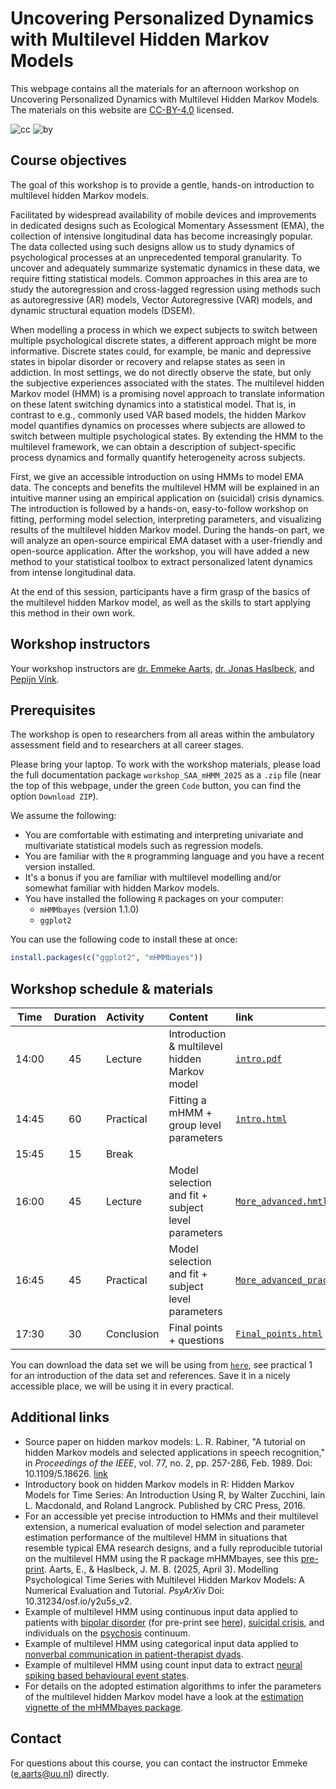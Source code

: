 # Uncovering Personalized Dynamics with Multilevel Hidden Markov Models
This webpage contains all the materials for an afternoon workshop on Uncovering Personalized Dynamics with Multilevel Hidden Markov Models. The materials on this website are [CC-BY-4.0](https://creativecommons.org/licenses/by/4.0/) licensed.

![cc](https://mirrors.creativecommons.org/presskit/icons/cc.svg) ![by](https://mirrors.creativecommons.org/presskit/icons/by.svg)


## Course objectives

The goal of this workshop is to provide a gentle, hands-on introduction to multilevel hidden Markov models. 

Facilitated by widespread availability of mobile devices and improvements in dedicated designs such as Ecological Momentary Assessment (EMA), the collection of intensive longitudinal data has become increasingly popular.  The data collected using such designs allow us to study dynamics of psychological processes at an unprecedented temporal granularity. To uncover and adequately summarize systematic dynamics in these data, we require fitting statistical models. Common approaches in this area are to study the autoregression and cross-lagged regression using methods such as autoregressive (AR) models, Vector Autoregressive (VAR) models, and dynamic structural equation models (DSEM). 

When modelling a process in which we expect subjects to switch between multiple psychological discrete states, a different approach might be more informative. Discrete states could, for example, be manic and depressive states in bipolar disorder or recovery and relapse states as seen in addiction. In most settings, we do not directly observe the state, but only the subjective experiences associated with the states. The multilevel hidden Markov model (HMM) is a promising novel approach to translate information on these latent switching dynamics into a statistical model. That is, in contrast to e.g., commonly used VAR based models, the hidden Markov model quantifies dynamics on processes where subjects are allowed to switch between multiple psychological states. By extending the HMM to the multilevel framework, we can obtain a description of subject-specific process dynamics and formally quantify heterogeneity across subjects.

First, we give an accessible introduction on using HMMs to model EMA data. The concepts and benefits the multilevel HMM will be explained in an intuitive manner using an empirical application on (suicidal) crisis dynamics. The introduction is followed by a hands-on, easy-to-follow workshop on fitting, performing model selection, interpreting parameters, and visualizing results of the multilevel hidden Markov model. During the hands-on part, we will analyze an open-source empirical EMA dataset with a user-friendly and open-source application. After the workshop, you will have added a new method to your statistical toolbox to extract personalized latent dynamics from intense longitudinal data. 

At the end of this session, participants have a firm grasp of the basics of the multilevel hidden Markov model, as well as the skills to start applying this method in their own work.

## Workshop instructors 

Your workshop instructors are [dr. Emmeke Aarts](https://www.uu.nl/staff/EAarts), [dr. Jonas Haslbeck](https://jonashaslbeck.com), and [Pepijn Vink](https://www.uu.nl/staff/PAVink). 

## Prerequisites

The workshop is open to researchers from all areas within the ambulatory assessment field and to researchers at all career stages. 

Please bring your laptop. To work with the workshop materials, please load the full documentation package `workshop_SAA_mHMM_2025` as a `.zip` file (near the top of this webpage, under the green `Code` button, you can find the option `Download ZIP`). 

We assume the following:

- You are comfortable with estimating and interpreting univariate and multivariate statistical models such as regression models.
- You are familiar with the `R` programming language and you have a recent version installed.
- It's a bonus if you are familiar with multilevel modelling and/or somewhat familiar with hidden Markov models.
- You have installed the following `R` packages on your computer:
  - `mHMMbayes` (version 1.1.0)
  - `ggplot2`

You can use the following code to install these at once:
```r
install.packages(c("ggplot2", "mHMMbayes"))
```
  

## Workshop schedule & materials

| Time  | Duration | Activity     | Content                                                         | link |
| :---: | :------: | :----------- | :-------------------------------------------------------------- | :--- |
| 14:00 | 45       | Lecture      | Introduction & multilevel hidden Markov model                   | [`intro.pdf`](./lectures/01_introduction/Intro.html) |
| 14:45 | 60       | Practical    | Fitting a mHMM + group level parameters                         | [`intro.html`](./practicals/01_introduction/Intro_pract.html) |
| 15:45 | 15       | Break        |                                                                 |      |
| 16:00 | 45       | Lecture      | Model selection and fit + subject level parameters  | [`More_advanced.hmtl`](./lectures/02_More_advanced/More_advanced.html) |
| 16:45 | 45       | Practical    | Model selection and fit + subject level parameters  | [`More_advanced_pract.html`](./practicals/02_more_advanced/More_advanced_pract.html) |
| 17:30 | 30       | Conclusion   | Final points + questions                                        |  [`Final_points.html`](./lectures/03_final_points/Final_points.html)    |

You can download the data set we will be using from [`here`](https://github.com/jmbh/EmotionTimeSeries/tree/master/DataClean/Rowland2020), see practical 1 for an introduction of the data set and references. Save it in a nicely accessible place, we will be using it in every practical.


## Additional links

- Source paper on hidden markov models: L. R. Rabiner, "A tutorial on hidden Markov models and selected applications in speech recognition," in *Proceedings of the IEEE*, vol. 77, no. 2, pp. 257-286, Feb. 1989. Doi: 10.1109/5.18626.  [link](https://doi.org/10.1109/5.18626)
- Introductory book on hidden Markov models in R:  Hidden Markov Models for Time Series: An Introduction Using R, by Walter Zucchini, Iain L. Macdonald, and Roland Langrock. Published by CRC Press, 2016.
- For an accessible yet precise introduction to HMMs and their multilevel extension, a numerical evaluation of model selection and parameter estimation performance of the multilevel HMM in situations that resemble typical EMA research designs, and a
fully reproducible tutorial on the multilevel HMM using the R package mHMMbayes, see this [pre-print](https://doi.org/10.31234/osf.io/y2u5s_v2). Aarts, E., & Haslbeck, J. M. B. (2025, April 3). Modelling Psychological Time Series with Multilevel Hidden Markov Models: A Numerical Evaluation and Tutorial. *PsyArXiv* Doi: 10.31234/osf.io/y2u5s_v2.
- Example of multilevel HMM using continuous input data applied to patients with [bipolar disorder](https://osf.io/preprints/psyarxiv/egp82/) (for pre-print see [here](https://osf.io/preprints/psyarxiv/egp82/)), [suicidal crisis](https://doi.org/10.3389/fpsyt.2024.1501911), and individuals on the  [psychosis](https://doi.org/10.1017/S003329172500056X) continuum.
- Example of multilevel HMM using categorical input data applied to [nonverbal communication in patient-therapist dyads](https://doi.org/10.1016/j.jadr.2023.100635).
- Example of multilevel HMM using count input data to extract [neural spiking based behavioural event states](https://doi.org/10.1111/ejn.16065).
- For details on the adopted estimation algorithms to infer the parameters of the multilevel hidden Markov model have a look at the [estimation vignette of the mHMMbayes package](https://cran.r-project.org/web/packages/mHMMbayes/vignettes/estimation-mhmm.pdf).


## Contact

For questions about this course, you can contact the instructor Emmeke ([e.aarts@uu.nl](mailto:e.aarts@uu.nl)) directly. 




    

